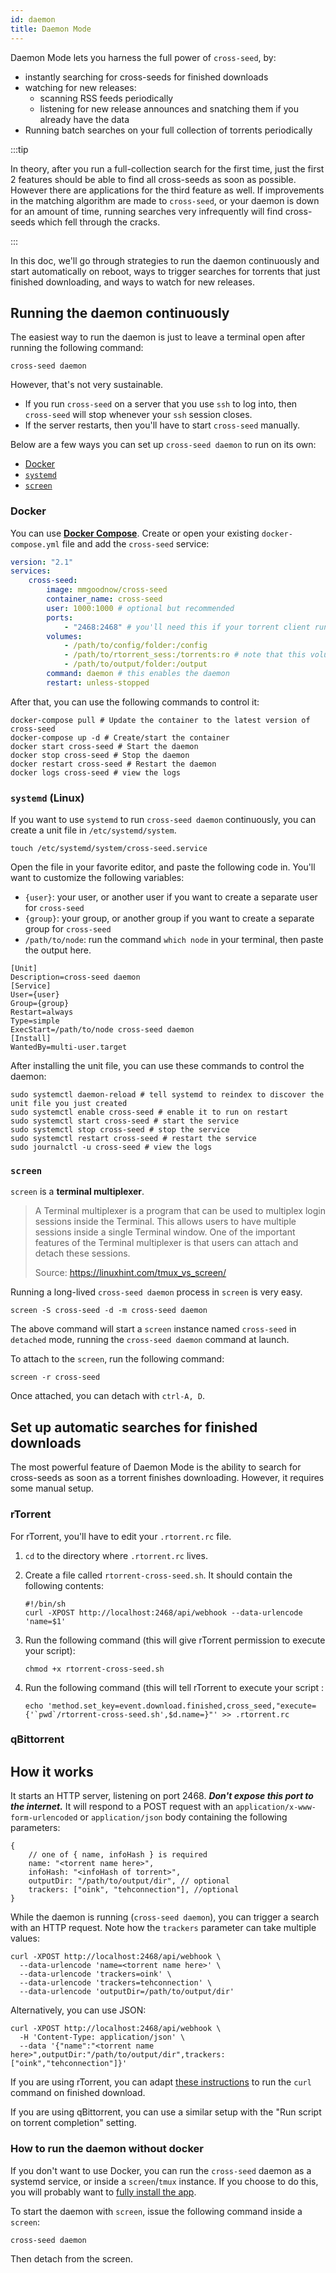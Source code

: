 ```yaml
---
id: daemon
title: Daemon Mode
---
```


Daemon Mode lets you harness the full power of `cross-seed`, by:

-   instantly searching for cross-seeds for finished downloads
-   watching for new releases:
    -   scanning RSS feeds periodically
    -   listening for new release announces and snatching them if you already
        have the data
-   Running batch searches on your full collection of torrents periodically

:::tip

In theory, after you run a full-collection search for the first time, just the
first 2 features should be able to find all cross-seeds as soon as possible.
However there are applications for the third feature as well. If improvements in
the matching algorithm are made to `cross-seed`, or your daemon is down for an
amount of time, running searches very infrequently will find cross-seeds which
fell through the cracks.

:::

In this doc, we'll go through strategies to run the daemon continuously and
start automatically on reboot, ways to trigger searches for torrents that just
finished downloading, and ways to watch for new releases.

## Running the daemon continuously

The easiest way to run the daemon is just to leave a terminal open after running
the following command:

```shell
cross-seed daemon
```

However, that's not very sustainable.

-   If you run `cross-seed` on a server that you use `ssh` to log into, then
    `cross-seed` will stop whenever your `ssh` session closes.
-   If the server restarts, then you'll have to start `cross-seed` manually.

Below are a few ways you can set up `cross-seed daemon` to run on its own:

-   [Docker](#docker)
-   [`systemd`](#systemd-linux)
-   [`screen`](#screen)

### Docker

You can use [**Docker Compose**](https://docs.docker.com/compose/install).
Create or open your existing `docker-compose.yml` file and add the `cross-seed`
service:

```yaml
version: "2.1"
services:
    cross-seed:
        image: mmgoodnow/cross-seed
        container_name: cross-seed
        user: 1000:1000 # optional but recommended
        ports:
            - "2468:2468" # you'll need this if your torrent client runs outside of Docker
        volumes:
            - /path/to/config/folder:/config
            - /path/to/rtorrent_sess:/torrents:ro # note that this volume can and should be mounted read-only
            - /path/to/output/folder:/output
        command: daemon # this enables the daemon
        restart: unless-stopped
```

After that, you can use the following commands to control it:

```shell
docker-compose pull # Update the container to the latest version of cross-seed
docker-compose up -d # Create/start the container
docker start cross-seed # Start the daemon
docker stop cross-seed # Stop the daemon
docker restart cross-seed # Restart the daemon
docker logs cross-seed # view the logs
```

### `systemd` (Linux)

If you want to use `systemd` to run `cross-seed daemon` continuously, you can
create a unit file in `/etc/systemd/system`.

```shell
touch /etc/systemd/system/cross-seed.service
```

Open the file in your favorite editor, and paste the following code in. You'll
want to customize the following variables:

-   `{user}`: your user, or another user if you want to create a separate user
    for `cross-seed`
-   `{group}`: your group, or another group if you want to create a separate
    group for `cross-seed`
-   `/path/to/node`: run the command `which node` in your terminal, then paste
    the output here.

```unit file (systemd)
[Unit]
Description=cross-seed daemon
[Service]
User={user}
Group={group}
Restart=always
Type=simple
ExecStart=/path/to/node cross-seed daemon
[Install]
WantedBy=multi-user.target
```

After installing the unit file, you can use these commands to control the
daemon:

```shell
sudo systemctl daemon-reload # tell systemd to reindex to discover the unit file you just created
sudo systemctl enable cross-seed # enable it to run on restart
sudo systemctl start cross-seed # start the service
sudo systemctl stop cross-seed # stop the service
sudo systemctl restart cross-seed # restart the service
sudo journalctl -u cross-seed # view the logs
```

### `screen`

`screen` is a **terminal multiplexer**.

> A Terminal multiplexer is a program that can be used to multiplex login
> sessions inside the Terminal. This allows users to have multiple sessions
> inside a single Terminal window. One of the important features of the Terminal
> multiplexer is that users can attach and detach these sessions.
>
> Source: https://linuxhint.com/tmux_vs_screen/

Running a long-lived `cross-seed daemon` process in `screen` is very easy.

```shell
screen -S cross-seed -d -m cross-seed daemon
```

The above command will start a `screen` instance named `cross-seed` in
`detached` mode, running the `cross-seed daemon` command at launch.

To attach to the `screen`, run the following command:

```shell
screen -r cross-seed
```

Once attached, you can detach with `ctrl-A, D`.

## Set up automatic searches for finished downloads

The most powerful feature of Daemon Mode is the ability to search for
cross-seeds as soon as a torrent finishes downloading. However, it requires some
manual setup.

### rTorrent

For rTorrent, you'll have to edit your `.rtorrent.rc` file.

1.  `cd` to the directory where `.rtorrent.rc` lives.
2.  Create a file called `rtorrent-cross-seed.sh`. It should contain the
    following contents:

    ```shell
    #!/bin/sh
    curl -XPOST http://localhost:2468/api/webhook --data-urlencode 'name=$1'
    ```

3.  Run the following command (this will give rTorrent permission to execute
    your script):

    ```shell
    chmod +x rtorrent-cross-seed.sh
    ```

4.  Run the following command (this will tell rTorrent to execute your script :
    ```shell
    echo 'method.set_key=event.download.finished,cross_seed,"execute={'`pwd`/rtorrent-cross-seed.sh',$d.name=}"' >> .rtorrent.rc
    ```

### qBittorrent

## How it works

It starts an HTTP server, listening on port 2468. **_Don't expose this port to
the internet._** It will respond to a POST request with an
`application/x-www-form-urlencoded` or `application/json` body containing the
following parameters:

```json5
{
	// one of { name, infoHash } is required
	name: "<torrent name here>",
	infoHash: "<infoHash of torrent>",
	outputDir: "/path/to/output/dir", // optional
	trackers: ["oink", "tehconnection"], //optional
}
```

While the daemon is running (`cross-seed daemon`), you can trigger a search with
an HTTP request. Note how the `trackers` parameter can take multiple values:

```shell script
curl -XPOST http://localhost:2468/api/webhook \
  --data-urlencode 'name=<torrent name here>' \
  --data-urlencode 'trackers=oink' \
  --data-urlencode 'trackers=tehconnection' \
  --data-urlencode 'outputDir=/path/to/output/dir'
```

Alternatively, you can use JSON:

```shell script
curl -XPOST http://localhost:2468/api/webhook \
  -H 'Content-Type: application/json' \
  --data '{"name":"<torrent name here>",outputDir:"/path/to/output/dir",trackers:["oink","tehconnection"]}'
```

If you are using rTorrent, you can adapt
[these instructions](https://www.filebot.net/forums/viewtopic.php?p=5316#p5316)
to run the `curl` command on finished download.

If you are using qBittorrent, you can use a similar setup with the "Run script
on torrent completion" setting.

### How to run the daemon without docker

If you don't want to use Docker, you can run the `cross-seed` daemon as a
systemd service, or inside a `screen`/`tmux` instance. If you choose to do this,
you will probably want to
[fully install the app](https://github.com/mmgoodnow/cross-seed#standalone-installation).

To start the daemon with `screen`, issue the following command inside a
`screen`:

```shell script
cross-seed daemon
```

Then detach from the screen.
